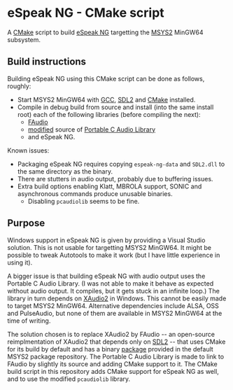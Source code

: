 # eSpeak NG - CMake script

A [CMake](https://cmake.org) script
to build [eSpeak NG](https://github.com/espeak-ng/espeak-ng)
targetting the [MSYS2](https://www.msys2.org) MinGW64 subsystem.


## Build instructions

Building eSpeak NG using this CMake script
can be done as follows, roughly:

  * Start MSYS2 MinGW64
    with [GCC](https://packages.msys2.org/package/mingw-w64-i686-gcc),
    [SDL2](https://packages.msys2.org/package/mingw-w64-x86_64-SDL2) and
    [CMake](https://packages.msys2.org/package/mingw-w64-x86_64-cmake)
    installed.
  * Compile in debug build from source
    and install (into the same install root)
    each of the following libraries (before compiling the next):
    * [FAudio](https://github.com/FNA-XNA/FAudio)
    * [modified](https://github.com/BoniLindsley/pcaudiolib) source of
      [Portable C Audio Library](https://github.com/espeak-ng/pcaudiolib)
    * and eSpeak NG.

Known issues:

  * Packaging eSpeak NG requires copying `espeak-ng-data` and `SDL2.dll`
    to the same directory as the binary.
  * There are stutters in audio output, probably due to buffering issues.
  * Extra build options enabling Klatt, MBROLA support, SONIC
    and asynchronous commands produce unusable binaries.
    * Disabling `pcaudiolib` seems to be fine.


## Purpose

Windows support in eSpeak NG is given
by providing a Visual Studio solution.
This is not usable for targetting MSYS2 MinGW64.
It might be possible to tweak Autotools to make it work
(but I have little experience in using it).

A bigger issue is that building eSpeak NG with audio output
uses the Portable C Audio Library.
(I was not able to make it behave as expected without audio output.
It compiles, but it gets stuck in an infinite loop.)
The library in turn depends on
[XAudio2](https://docs.microsoft.com/windows/win32/xaudio2/) in Windows.
This cannot be easily made to target MSYS2 MinGW64.
Alternative dependencies include ALSA, OSS and PulseAudio,
but none of them are available in MSYS2 MinGW64 at the time of writing.

The solution chosen is to replace XAudio2 by FAudio
-- an open-source reimplmentation of XAudio2
that depends only on [SDL2](https://www.libsdl.org/download-2.0.php) --
that uses CMake for its build by default and has a binary
[package](https://packages.msys2.org/package/mingw-w64-x86_64-FAudio)
provided in the default MSYS2 package repository.
The Portable C Audio Library is made to link to FAudio
by slightly its source and adding CMake support to it.
The CMake build script in this repository
adds CMake support for eSpeak NG as well,
and to use the modified `pcaudiolib` library.
